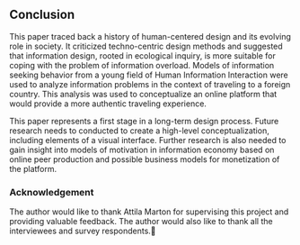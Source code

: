 ## Conclusion

This paper traced back a history of human-centered design and its evolving role in society. It criticized techno-centric design methods and suggested that information design, rooted in ecological inquiry, is more suitable for coping with the problem of information overload. Models of information seeking behavior from a young field of Human Information Interaction were used to analyze information problems in the context of traveling to a foreign country. This analysis was used to conceptualize an online platform that would provide a more authentic traveling experience.

This paper represents a first stage in a long-term design process. Future research needs to conducted to create a high-level conceptualization, including elements of a visual interface. Further research is also needed to gain insight into models of motivation in information economy based on online peer production and possible business models for monetization of the platform.


### Acknowledgement
The author would like to thank Attila Marton for supervising this project and providing valuable feedback. The author would also like to thank all the interviewees and survey respondents.
